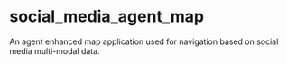 # social_media_agent_map
An agent enhanced map application used for navigation based on social media multi-modal data.
